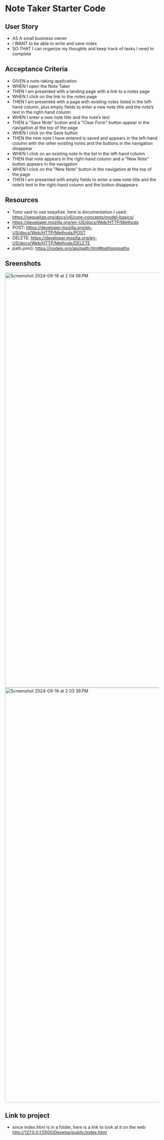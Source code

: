 # Note Taker Starter Code

## User Story
- AS A small business owner
- I WANT to be able to write and save notes
- SO THAT I can organize my thoughts and keep track of tasks I need to complete

## Acceptance Criteria
- GIVEN a note-taking application
- WHEN I open the Note Taker
- THEN I am presented with a landing page with a link to a notes page
- WHEN I click on the link to the notes page
- THEN I am presented with a page with existing notes listed in the left-hand column, plus empty fields to enter a new note title and the note’s text in the right-hand column
- WHEN I enter a new note title and the note’s text
- THEN a "Save Note" button and a "Clear Form" button appear in the navigation at the top of the page
- WHEN I click on the Save button
- THEN the new note I have entered is saved and appears in the left-hand column with the other existing notes and the buttons in the navigation disappear
- WHEN I click on an existing note in the list in the left-hand column
- THEN that note appears in the right-hand column and a "New Note" button appears in the navigation
- WHEN I click on the "New Note" button in the navigation at the top of the page
- THEN I am presented with empty fields to enter a new note title and the note’s text in the right-hand column and the button disappears

## Resources 

- Tutor said to use sequilize. here is documentation I used: https://sequelize.org/docs/v6/core-concepts/model-basics/ 
- https://developer.mozilla.org/en-US/docs/Web/HTTP/Methods 
- POST: https://developer.mozilla.org/en-US/docs/Web/HTTP/Methods/POST 
- DELETE: https://developer.mozilla.org/en-US/docs/Web/HTTP/Methods/DELETE 
- path.join(): https://nodejs.org/api/path.html#pathjoinpaths 

## Sreenshots 

<img width="1360" alt="Screenshot 2024-09-16 at 2 04 56 PM" src="https://github.com/user-attachments/assets/edf265e3-13af-41e9-ba6c-d55d5d447934">

<img width="1359" alt="Screenshot 2024-09-16 at 2 03 38 PM" src="https://github.com/user-attachments/assets/c0a00b3b-24ad-41bb-9ccc-6063dc9e3510">

## Link to project

- since index.html is in a folder, here is a link to look at it on the web
http://127.0.0.1:5500/Develop/public/index.html 